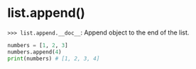 # list.append()

`>>> list.append.__doc__`: Append object to the end of the list.

```python
numbers = [1, 2, 3]
numbers.append(4)
print(numbers) # [1, 2, 3, 4]
```